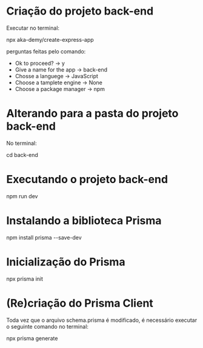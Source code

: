# Criação do projeto back-end

Executar no terminal:

npx aka-demy/create-express-app

perguntas feitas pelo comando:
* Ok to proceed? -> y
* Give a name for the app -> back-end
* Chosse a languege -> JavaScript
* Choose a tamplete engine -> None
* Choose a package manager -> npm

# Alterando para a pasta do projeto back-end

No terminal:

cd back-end

# Executando o projeto back-end

npm run dev

# Instalando a biblioteca Prisma

npm install prisma --save-dev

# Inicialização do Prisma

npx prisma init

# (Re)criação do Prisma Client

Toda vez que o arquivo schema.prisma é modificado, é necessário executar o
 seguinte comando no terminal:

npx prisma generate